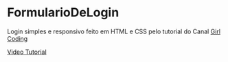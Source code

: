 # FormularioDeLogin
Login simples e responsivo feito em HTML e CSS pelo tutorial do Canal <a href="https://www.youtube.com/channel/UCp9iM676aUBzT03JiGExFEw">Girl Coding</a>

<a href="https://www.youtube.com/watch?v=MkXuQ9CcHqU">Video Tutorial </a>
